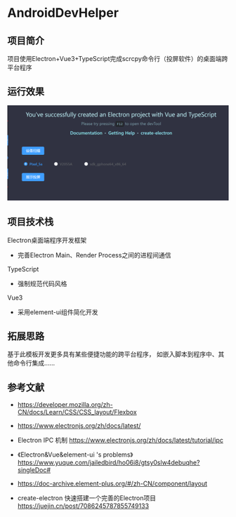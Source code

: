 # AndroidDevHelper

## 项目简介

项目使用Electron+Vue3+TypeScript完成scrcpy命令行（投屏软件）的桌面端跨平台程序

## 运行效果

![image-20230404170224682](README.assets/image-20230404170224682.png)



## 项目技术栈

Electron桌面端程序开发框架

- 完善Electron Main、Render Process之间的进程间通信

TypeScript

- 强制规范代码风格

Vue3

- 采用element-ui组件简化开发



## 拓展思路

基于此模板开发更多具有某些便捷功能的跨平台程序， 如嵌入脚本到程序中、其他命令行集成……



## 参考文献

- https://developer.mozilla.org/zh-CN/docs/Learn/CSS/CSS_layout/Flexbox
- https://www.electronjs.org/zh/docs/latest/
- Electron IPC 机制 https://www.electronjs.org/zh/docs/latest/tutorial/ipc

- 《Electron&Vue&element-ui 's problems》https://www.yuque.com/jailedbird/ho06i8/gtsy0slw4debuqhe?singleDoc# 
- https://doc-archive.element-plus.org/#/zh-CN/component/layout
- create-electron 快速搭建一个完善的Electron项目 https://juejin.cn/post/7086245787855749133
